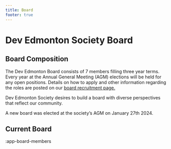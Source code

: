 ```yaml
---
title: Board
footer: true
---
```


# Dev Edmonton Society Board

## Board Composition

The Dev Edmonton Board consists of 7 members filling three year terms. Every year at the Annual General Meeting (AGM) elections will be held for any open positions. Details on how to apply and other information regarding the roles are posted on our [board recruitment page.](/board_recruiting)

Dev Edmonton Society desires to build a board with diverse perspectives that reflect our community.

A new board was elected at the society’s AGM on January 27th 2024.

## Current Board

:app-board-members